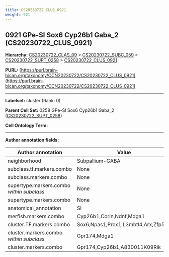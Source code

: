 ```yaml
---
title: CS20230722_CLUS_0921
weight: 921
---
```

## 0921 GPe-SI Sox6 Cyp26b1 Gaba_2 (CS20230722_CLUS_0921)
<b>Hierarchy: </b>
[CS20230722_CLAS_09](../CS20230722_CLAS_09) >
[CS20230722_SUBC_059](../CS20230722_SUBC_059) >
[CS20230722_SUPT_0258](../CS20230722_SUPT_0258) >
[CS20230722_CLUS_0921](../CS20230722_CLUS_0921)

**PURL:** [https://purl.brain-bican.org/taxonomy/CCN20230722/CS20230722_CLUS_0921](https://purl.brain-bican.org/taxonomy/CCN20230722/CS20230722_CLUS_0921)

---


**Labelset:** cluster (Rank: 0)

**Parent Cell Set:** 0258 GPe-SI Sox6 Cyp26b1 Gaba_2 ([CS20230722_SUPT_0258](../CS20230722_SUPT_0258))



**Cell Ontology Term:** 

[MARKER GENES.]: #


---

[TRANSFERRED ANNOTATIONS.]: #


[AUTHOR ANNOTATION FIELDS.]: #


**Author annotation fields:**

| Author annotation | Value |
|-------------------|-------|
|neighborhood|Subpallium-GABA|
|subclass.tf.markers.combo|None|
|subclass.markers.combo|None|
|supertype.markers.combo _within subclass_|None|
|supertype.markers.combo|None|
|anatomical_annotation|SI|
|merfish.markers.combo|Cyp26b1,Corin,Ndnf,Mdga1|
|cluster.TF.markers.combo|Sox6,Npas1,Prox1,L3mbtl4,Arx,Zfp536|
|cluster.markers.combo _within subclass_|Gpr174,Mdga1|
|cluster.markers.combo|Gpr174,Cyp26b1,A830011K09Rik|
